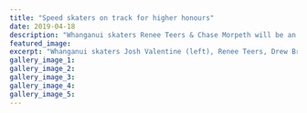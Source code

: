```yaml
---
title: "Speed skaters on track for higher honours"
date: 2019-04-18
description: "Whanganui skaters Renee Teers & Chase Morpeth will be an influential part of the Kiwi team at the Oceania champs..."
featured_image: 
excerpt: "Whanganui skaters Josh Valentine (left), Renee Teers, Drew Brennan and Chase Morpeth will be an influential part of the Kiwi team at the Oceania championships in Brisbane this weekend."
gallery_image_1: 
gallery_image_2: 
gallery_image_3: 
gallery_image_4: 
gallery_image_5: 
---
```

